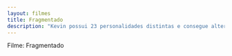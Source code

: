 ```yaml
---
layout: filmes
title: Fragmentado
description: "Kevin possui 23 personalidades distintas e consegue alterná-las quimicamente em seu organismo apenas com a força do pensamento. Um dia, ele sequestra três adolescentes que encontra em um estacionamento. Vivendo em cativeiro, elas passam a conhecer as diferentes facetas de Kevin e precisam encontrar algum meio de escapar."
---
```


Filme: Fragmentado